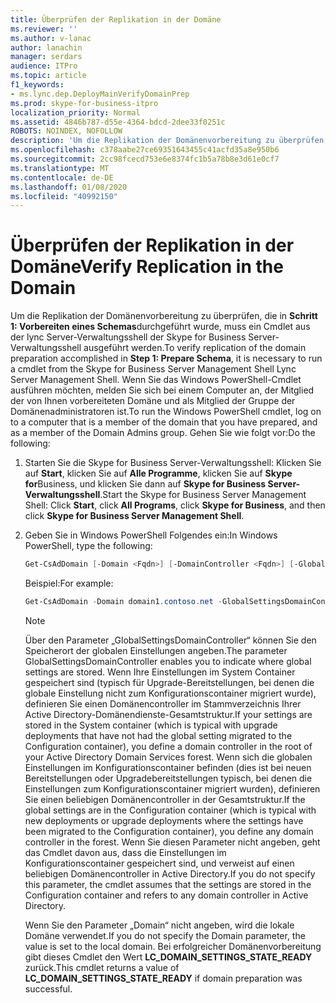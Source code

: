 ```yaml
---
title: Überprüfen der Replikation in der Domäne
ms.reviewer: ''
ms.author: v-lanac
author: lanachin
manager: serdars
audience: ITPro
ms.topic: article
f1_keywords:
- ms.lync.dep.DeployMainVerifyDomainPrep
ms.prod: skype-for-business-itpro
localization_priority: Normal
ms.assetid: 4846b787-d55e-4364-bdcd-2dee33f0251c
ROBOTS: NOINDEX, NOFOLLOW
description: 'Um die Replikation der Domänenvorbereitung zu überprüfen, die in Schritt 1: Vorbereiten eines Schemas durchgeführt wurde, muss ein Cmdlet aus der lync Server-Verwaltungsshell der Skype for Business Server-Verwaltungsshell ausgeführt werden. Wenn Sie das Windows PowerShell-Cmdlet ausführen möchten, melden Sie sich bei einem Computer an, der Mitglied der von Ihnen vorbereiteten Domäne und als Mitglied der Gruppe der Domänenadministratoren ist. Gehen Sie wie folgt vor:'
ms.openlocfilehash: c378aabe27ce69351643455c41acfd35a8e950b6
ms.sourcegitcommit: 2cc98fcecd753e6e8374fc1b5a78b8e3d61e0cf7
ms.translationtype: MT
ms.contentlocale: de-DE
ms.lasthandoff: 01/08/2020
ms.locfileid: "40992150"
---
```

# <a name="verify-replication-in-the-domain"></a><span data-ttu-id="376fb-105">Überprüfen der Replikation in der Domäne</span><span class="sxs-lookup"><span data-stu-id="376fb-105">Verify Replication in the Domain</span></span>
 
<span data-ttu-id="376fb-106">Um die Replikation der Domänenvorbereitung zu überprüfen, die in **Schritt 1: Vorbereiten eines Schemas**durchgeführt wurde, muss ein Cmdlet aus der lync Server-Verwaltungsshell der Skype for Business Server-Verwaltungsshell ausgeführt werden.</span><span class="sxs-lookup"><span data-stu-id="376fb-106">To verify replication of the domain preparation accomplished in **Step 1: Prepare Schema**, it is necessary to run a cmdlet from the Skype for Business Server Management Shell Lync Server Management Shell.</span></span> <span data-ttu-id="376fb-107">Wenn Sie das Windows PowerShell-Cmdlet ausführen möchten, melden Sie sich bei einem Computer an, der Mitglied der von Ihnen vorbereiteten Domäne und als Mitglied der Gruppe der Domänenadministratoren ist.</span><span class="sxs-lookup"><span data-stu-id="376fb-107">To run the Windows PowerShell cmdlet, log on to a computer that is a member of the domain that you have prepared, and as a member of the Domain Admins group.</span></span> <span data-ttu-id="376fb-108">Gehen Sie wie folgt vor:</span><span class="sxs-lookup"><span data-stu-id="376fb-108">Do the following:</span></span>
  
1. <span data-ttu-id="376fb-109">Starten Sie die Skype for Business Server-Verwaltungsshell: Klicken Sie auf **Start**, klicken Sie auf **Alle Programme**, klicken Sie auf **Skype for**Business, und klicken Sie dann auf **Skype for Business Server-Verwaltungsshell**.</span><span class="sxs-lookup"><span data-stu-id="376fb-109">Start the Skype for Business Server Management Shell: Click **Start**, click **All Programs**, click **Skype for Business**, and then click **Skype for Business Server Management Shell**.</span></span>
    
2. <span data-ttu-id="376fb-110">Geben Sie in Windows PowerShell Folgendes ein:</span><span class="sxs-lookup"><span data-stu-id="376fb-110">In Windows PowerShell, type the following:</span></span>
    
   ```PowerShell
   Get-CsAdDomain [-Domain <Fqdn>] [-DomainController <Fqdn>] [-GlobalCatalog <Fqdn>] [-GlobalSettingsDomainController <Fqdn>]
   ```

    <span data-ttu-id="376fb-111">Beispiel:</span><span class="sxs-lookup"><span data-stu-id="376fb-111">For example:</span></span>
    
   ```PowerShell
   Get-CsAdDomain -Domain domain1.contoso.net -GlobalSettingsDomainController dc01.domain1.contoso.com
   ```

    > [!NOTE]
    > <span data-ttu-id="376fb-112">Über den Parameter „GlobalSettingsDomainController“ können Sie den Speicherort der globalen Einstellungen angeben.</span><span class="sxs-lookup"><span data-stu-id="376fb-112">The parameter GlobalSettingsDomainController enables you to indicate where global settings are stored.</span></span> <span data-ttu-id="376fb-113">Wenn Ihre Einstellungen im System Container gespeichert sind (typisch für Upgrade-Bereitstellungen, bei denen die globale Einstellung nicht zum Konfigurationscontainer migriert wurde), definieren Sie einen Domänencontroller im Stammverzeichnis Ihrer Active Directory-Domänendienste-Gesamtstruktur.</span><span class="sxs-lookup"><span data-stu-id="376fb-113">If your settings are stored in the System container (which is typical with upgrade deployments that have not had the global setting migrated to the Configuration container), you define a domain controller in the root of your Active Directory Domain Services forest.</span></span> <span data-ttu-id="376fb-114">Wenn sich die globalen Einstellungen im Konfigurationscontainer befinden (dies ist bei neuen Bereitstellungen oder Upgradebereitstellungen typisch, bei denen die Einstellungen zum Konfigurationscontainer migriert wurden), definieren Sie einen beliebigen Domänencontroller in der Gesamtstruktur.</span><span class="sxs-lookup"><span data-stu-id="376fb-114">If the global settings are in the Configuration container (which is typical with new deployments or upgrade deployments where the settings have been migrated to the Configuration container), you define any domain controller in the forest.</span></span> <span data-ttu-id="376fb-115">Wenn Sie diesen Parameter nicht angeben, geht das Cmdlet davon aus, dass die Einstellungen im Konfigurationscontainer gespeichert sind, und verweist auf einen beliebigen Domänencontroller in Active Directory.</span><span class="sxs-lookup"><span data-stu-id="376fb-115">If you do not specify this parameter, the cmdlet assumes that the settings are stored in the Configuration container and refers to any domain controller in Active Directory.</span></span> 
  
    <span data-ttu-id="376fb-116">Wenn Sie den Parameter „Domain“ nicht angeben, wird die lokale Domäne verwendet.</span><span class="sxs-lookup"><span data-stu-id="376fb-116">If you do not specify the Domain parameter, the value is set to the local domain.</span></span> <span data-ttu-id="376fb-117">Bei erfolgreicher Domänenvorbereitung gibt dieses Cmdlet den Wert **LC_DOMAIN_SETTINGS_STATE_READY** zurück.</span><span class="sxs-lookup"><span data-stu-id="376fb-117">This cmdlet returns a value of **LC_DOMAIN_SETTINGS_STATE_READY** if domain preparation was successful.</span></span>
    

